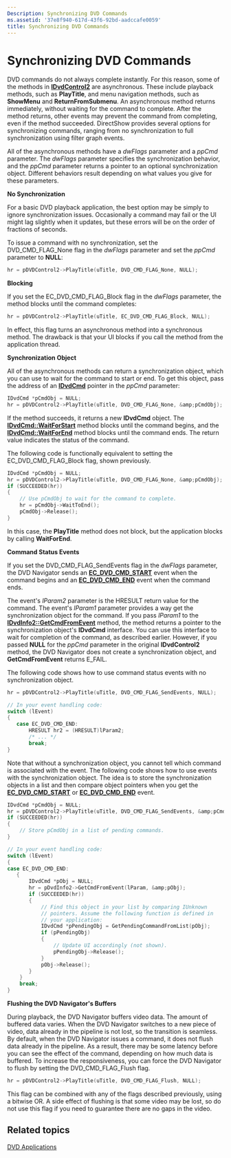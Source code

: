 ```yaml
---
Description: Synchronizing DVD Commands
ms.assetid: '37e8f940-617d-43f6-92bd-aadccafe0059'
title: Synchronizing DVD Commands
---
```


# Synchronizing DVD Commands

DVD commands do not always complete instantly. For this reason, some of the methods in [**IDvdControl2**](idvdcontrol2.md) are asynchronous. These include playback methods, such as **PlayTitle**, and menu navigation methods, such as **ShowMenu** and **ReturnFromSubmenu**. An asynchronous method returns immediately, without waiting for the command to complete. After the method returns, other events may prevent the command from completing, even if the method succeeded. DirectShow provides several options for synchronizing commands, ranging from no synchronization to full synchronization using filter graph events.

All of the asynchronous methods have a *dwFlags* parameter and a *ppCmd* parameter. The *dwFlags* parameter specifies the synchronization behavior, and the *ppCmd* parameter returns a pointer to an optional synchronization object. Different behaviors result depending on what values you give for these parameters.

**No Synchronization**

For a basic DVD playback application, the best option may be simply to ignore synchronization issues. Occasionally a command may fail or the UI might lag slightly when it updates, but these errors will be on the order of fractions of seconds.

To issue a command with no synchronization, set the DVD\_CMD\_FLAG\_None flag in the *dwFlags* parameter and set the *ppCmd* parameter to **NULL**:


```C++
hr = pDVDControl2->PlayTitle(uTitle, DVD_CMD_FLAG_None, NULL);
```



**Blocking**

If you set the EC\_DVD\_CMD\_FLAG\_Block flag in the *dwFlags* parameter, the method blocks until the command completes:


```C++
hr = pDVDControl2->PlayTitle(uTitle, EC_DVD_CMD_FLAG_Block, NULL);
```



In effect, this flag turns an asynchronous method into a synchronous method. The drawback is that your UI blocks if you call the method from the application thread.

**Synchronization Object**

All of the asynchronous methods can return a synchronization object, which you can use to wait for the command to start or end. To get this object, pass the address of an [**IDvdCmd**](idvdcmd.md) pointer in the *ppCmd* parameter:


```C++
IDvdCmd *pCmdObj = NULL;
hr = pDVDControl2->PlayTitle(uTitle, DVD_CMD_FLAG_None, &amp;pCmdObj);
```



If the method succeeds, it returns a new **IDvdCmd** object. The [**IDvdCmd::WaitForStart**](idvdcmd-waitforstart.md) method blocks until the command begins, and the [**IDvdCmd::WaitForEnd**](idvdcmd-waitforend.md) method blocks until the command ends. The return value indicates the status of the command.

The following code is functionally equivalent to setting the EC\_DVD\_CMD\_FLAG\_Block flag, shown previously.


```C++
IDvdCmd *pCmdObj = NULL;
hr = pDVDControl2->PlayTitle(uTitle, DVD_CMD_FLAG_None, &amp;pCmdObj);
if (SUCCEEDED(hr))
{
    // Use pCmdObj to wait for the command to complete.
    hr = pCmdObj->WaitToEnd();
    pCmdObj->Release();
}
```



In this case, the **PlayTitle** method does not block, but the application blocks by calling **WaitForEnd**.

**Command Status Events**

If you set the DVD\_CMD\_FLAG\_SendEvents flag in the *dwFlags* parameter, the DVD Navigator sends an [**EC\_DVD\_CMD\_START**](ec-dvd-cmd-start.md) event when the command begins and an [**EC\_DVD\_CMD\_END**](ec-dvd-cmd-end.md) event when the command ends.

The event's *lParam2* parameter is the HRESULT return value for the command. The event's *lParam1* parameter provides a way get the synchronization object for the command. If you pass *lParam1* to the [**IDvdInfo2::GetCmdFromEvent**](idvdinfo2-getcmdfromevent.md) method, the method returns a pointer to the synchronization object's **IDvdCmd** interface. You can use this interface to wait for completion of the command, as described earlier. However, if you passed **NULL** for the *ppCmd* parameter in the original **IDvdControl2** method, the DVD Navigator does not create a synchronization object, and **GetCmdFromEvent** returns E\_FAIL.

The following code shows how to use command status events with no synchronization object.


```C++
hr = pDVDControl2->PlayTitle(uTitle, DVD_CMD_FLAG_SendEvents, NULL);

// In your event handling code:
switch (lEvent)
{
   case EC_DVD_CMD_END:
       HRESULT hr2 = (HRESULT)lParam2;
       /* ... */ 
       break;
}
```



Note that without a synchronization object, you cannot tell which command is associated with the event. The following code shows how to use events with the synchronization object. The idea is to store the synchronization objects in a list and then compare object pointers when you get the [**EC\_DVD\_CMD\_START**](ec-dvd-cmd-start.md) or [**EC\_DVD\_CMD\_END**](ec-dvd-cmd-end.md) event.


```C++
IDvdCmd *pCmdObj = NULL;
hr = pDVDControl2->PlayTitle(uTitle, DVD_CMD_FLAG_SendEvents, &amp;pCmdObj);
if (SUCCEEDED(hr)) 
{
    // Store pCmdObj in a list of pending commands.
}

// In your event handling code:
switch (lEvent)
{
case EC_DVD_CMD_END:
   {
       IDvdCmd *pObj = NULL;
       hr = pDvdInfo2->GetCmdFromEvent(lParam, &amp;pObj);
       if (SUCCEEDED(hr)) 
       {
           // Find this object in your list by comparing IUnknown
           // pointers. Assume the following function is defined in 
           // your application:
           IDvdCmd *pPendingObj = GetPendingCommandFromList(pObj); 
           if (pPendingObj)
           {
               // Update UI accordingly (not shown). 
               pPendingObj->Release();
           }
           pObj->Release();
       }
    }
    break;
} 
```



**Flushing the DVD Navigator's Buffers**

During playback, the DVD Navigator buffers video data. The amount of buffered data varies. When the DVD Navigator switches to a new piece of video, data already in the pipeline is not lost, so the transition is seamless. By default, when the DVD Navigator issues a command, it does not flush data already in the pipeline. As a result, there may be some latency before you can see the effect of the command, depending on how much data is buffered. To increase the responsiveness, you can force the DVD Navigator to flush by setting the DVD\_CMD\_FLAG\_Flush flag.


```C++
hr = pDVDControl2->PlayTitle(uTitle, DVD_CMD_FLAG_Flush, NULL);
```



This flag can be combined with any of the flags described previously, using a bitwise OR. A side effect of flushing is that some video may be lost, so do not use this flag if you need to guarantee there are no gaps in the video.

## Related topics

<dl> <dt>

[DVD Applications](dvd-applications.md)
</dt> </dl>

 

 



